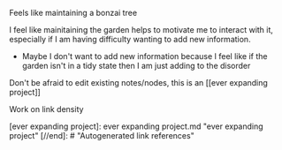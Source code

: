 Feels like maintaining a bonzai tree

I feel like mainitaining the garden helps to motivate me to interact with it, especially if I am having difficulty wanting to add new information.
-	Maybe I don't want to add new information because I feel like if the garden isn't in a tidy state then I am just adding to the disorder

Don't be afraid to edit existing notes/nodes, this is an [[ever expanding project]]

Work on link density

[//begin]: # "Autogenerated link references for markdown compatibility"
[ever expanding project]: ever expanding project.md "ever expanding project"
[//end]: # "Autogenerated link references"